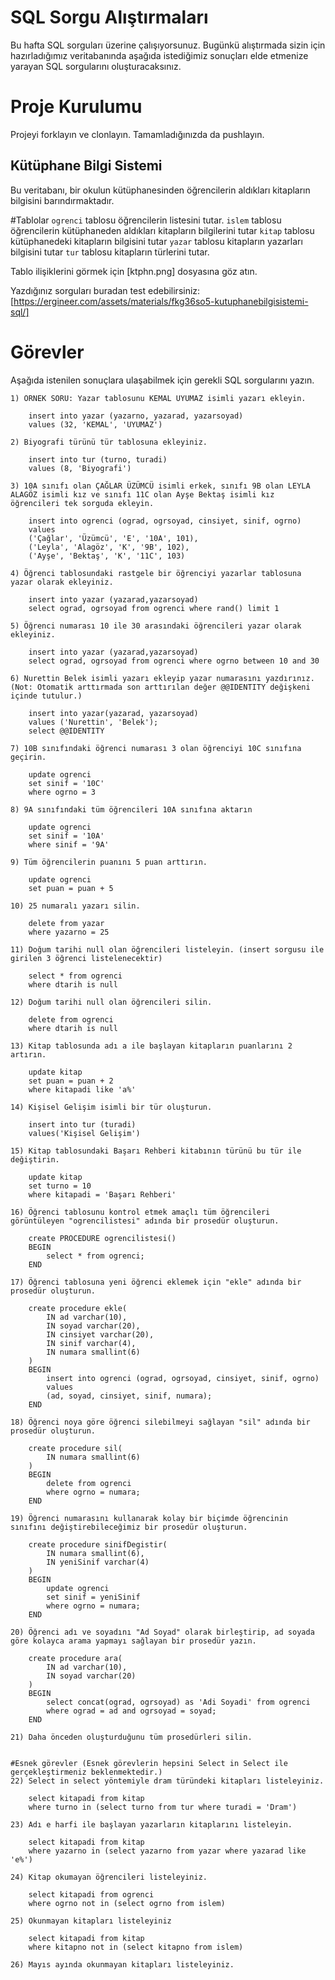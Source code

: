 # SQL Sorgu Alıştırmaları

Bu hafta SQL sorguları üzerine çalışıyorsunuz. Bugünkü alıştırmada sizin için hazırladığımız veritabanında aşağıda istediğimiz sonuçları elde etmenize yarayan SQL sorgularını oluşturacaksınız.

# Proje Kurulumu
Projeyi forklayın ve clonlayın. Tamamladığınızda da pushlayın.

## Kütüphane Bilgi Sistemi

Bu veritabanı, bir okulun kütüphanesinden öğrencilerin aldıkları kitapların bilgisini barındırmaktadır.

#Tablolar 
`ogrenci` tablosu öğrencilerin listesini tutar.
`islem` tablosu öğrencilerin kütüphaneden aldıkları kitapların bilgilerini tutar
`kitap` tablosu kütüphanedeki kitapların bilgisini tutar
`yazar` tablosu kitapların yazarları bilgisini tutar
`tur` tablosu kitapların türlerini tutar.

Tablo ilişiklerini görmek için [ktphn.png] dosyasına göz atın.

Yazdığınız sorguları buradan test edebilirsiniz: [https://ergineer.com/assets/materials/fkg36so5-kutuphanebilgisistemi-sql/]



# Görevler
Aşağıda istenilen sonuçlara ulaşabilmek için gerekli SQL sorgularını yazın. 



	1) ÖRNEK SORU: Yazar tablosunu KEMAL UYUMAZ isimli yazarı ekleyin.
	
		insert into yazar (yazarno, yazarad, yazarsoyad)
		values (32, 'KEMAL', 'UYUMAZ')
	
	2) Biyografi türünü tür tablosuna ekleyiniz.

		insert into tur (turno, turadi)
		values (8, 'Biyografi')
	
	3) 10A sınıfı olan ÇAĞLAR ÜZÜMCÜ isimli erkek, sınıfı 9B olan LEYLA ALAGÖZ isimli kız ve sınıfı 11C olan Ayşe Bektaş isimli kız öğrencileri tek sorguda ekleyin.

		insert into ogrenci (ograd, ogrsoyad, cinsiyet, sinif, ogrno)
		values
		('Çağlar', 'Üzümcü', 'E', '10A', 101),
		('Leyla', 'Alagöz', 'K', '9B', 102),
		('Ayşe', 'Bektaş', 'K', '11C', 103)
	
	4) Öğrenci tablosundaki rastgele bir öğrenciyi yazarlar tablosuna yazar olarak ekleyiniz.

		insert into yazar (yazarad,yazarsoyad)
		select ograd, ogrsoyad from ogrenci where rand() limit 1
	
	5) Öğrenci numarası 10 ile 30 arasındaki öğrencileri yazar olarak ekleyiniz.
	
		insert into yazar (yazarad,yazarsoyad)
		select ograd, ogrsoyad from ogrenci where ogrno between 10 and 30

	6) Nurettin Belek isimli yazarı ekleyip yazar numarasını yazdırınız.
	(Not: Otomatik arttırmada son arttırılan değer @@IDENTITY değişkeni içinde tutulur.)
	
		insert into yazar(yazarad, yazarsoyad)
		values ('Nurettin', 'Belek');
		select @@IDENTITY
	
	7) 10B sınıfındaki öğrenci numarası 3 olan öğrenciyi 10C sınıfına geçirin.
	
		update ogrenci
		set sinif = '10C'
		where ogrno = 3
	
	8) 9A sınıfındaki tüm öğrencileri 10A sınıfına aktarın
	
		update ogrenci
		set sinif = '10A'
		where sinif = '9A'

	9) Tüm öğrencilerin puanını 5 puan arttırın.
	
		update ogrenci
		set puan = puan + 5

	10) 25 numaralı yazarı silin.

		delete from yazar
		where yazarno = 25

	11) Doğum tarihi null olan öğrencileri listeleyin. (insert sorgusu ile girilen 3 öğrenci listelenecektir)

		select * from ogrenci
		where dtarih is null 
	
	12) Doğum tarihi null olan öğrencileri silin. 
	
		delete from ogrenci
		where dtarih is null
	
	13) Kitap tablosunda adı a ile başlayan kitapların puanlarını 2 artırın.

		update kitap
		set puan = puan + 2
		where kitapadi like 'a%'
	
	14) Kişisel Gelişim isimli bir tür oluşturun.

		insert into tur (turadi)
		values('Kişisel Gelişim')
	
	15) Kitap tablosundaki Başarı Rehberi kitabının türünü bu tür ile değiştirin.

		update kitap
		set turno = 10
		where kitapadi = 'Başarı Rehberi'
			
	16) Öğrenci tablosunu kontrol etmek amaçlı tüm öğrencileri görüntüleyen "ogrencilistesi" adında bir prosedür oluşturun.

		create PROCEDURE ogrencilistesi()
		BEGIN
			select * from ogrenci;
		END
	
	17) Öğrenci tablosuna yeni öğrenci eklemek için "ekle" adında bir prosedür oluşturun.
	
		create procedure ekle(
			IN ad varchar(10),
			IN soyad varchar(20),
			IN cinsiyet varchar(20),
			IN sinif varchar(4),
			IN numara smallint(6)
		)
		BEGIN
			insert into ogrenci (ograd, ogrsoyad, cinsiyet, sinif, ogrno)
			values
			(ad, soyad, cinsiyet, sinif, numara);
		END
	
	18) Öğrenci noya göre öğrenci silebilmeyi sağlayan "sil" adında bir prosedür oluşturun.

		create procedure sil(
			IN numara smallint(6)
		)
		BEGIN
			delete from ogrenci
			where ogrno = numara;
		END
	
	19) Öğrenci numarasını kullanarak kolay bir biçimde öğrencinin sınıfını değiştirebileceğimiz bir prosedür oluşturun.

		create procedure sinifDegistir(
			IN numara smallint(6),
			IN yeniSinif varchar(4)
		)
		BEGIN
			update ogrenci
			set sinif = yeniSinif
			where ogrno = numara;
		END
	
	20) Öğrenci adı ve soyadını "Ad Soyad" olarak birleştirip, ad soyada göre kolayca arama yapmayı sağlayan bir prosedür yazın.

		create procedure ara(
			IN ad varchar(10),
			IN soyad varchar(20)
		)
		BEGIN
			select concat(ograd, ogrsoyad) as 'Adi Soyadi' from ogrenci
			where ograd = ad and ogrsoyad = soyad;
		END
	
	21) Daha önceden oluşturduğunu tüm prosedürleri silin.
	
	
	#Esnek görevler (Esnek görevlerin hepsini Select in Select ile gerçekleştirmeniz beklenmektedir.)
	22) Select in select yöntemiyle dram türündeki kitapları listeleyiniz.
	
		select kitapadi from kitap
		where turno in (select turno from tur where turadi = 'Dram')
	
	23) Adı e harfi ile başlayan yazarların kitaplarını listeleyin.

		select kitapadi from kitap
		where yazarno in (select yazarno from yazar where yazarad like 'e%')
	
	24) Kitap okumayan öğrencileri listeleyiniz.
	
		select kitapadi from ogrenci
		where ogrno not in (select ogrno from islem)

	25) Okunmayan kitapları listeleyiniz

		select kitapadi from kitap
		where kitapno not in (select kitapno from islem)
	
	26) Mayıs ayında okunmayan kitapları listeleyiniz.
